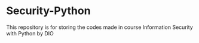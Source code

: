 # Security-Python
This repository is for storing the codes made in course Information Security with Python by DIO
